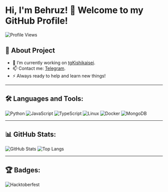 # Hi, I'm Behruz! 👋 Welcome to my GitHub Profile!

![Profile Views](https://komarev.com/ghpvc/?username=tgKishikaisei&color=blue&style=flat-square)

## 🚀 About Project

- 🔭 I’m currently working on [tgKishikaisei]([(https://github.com/tgKishikaisei/tgKishikaisei/tree/main)]).
- 📫 Contact me: [Telegram](https://t.me/@BehruzAvezmatov).
- ⚡ Always ready to help and learn new things!

---

## 🛠️ Languages and Tools:

![Python](https://img.shields.io/badge/Python-3776AB?style=for-the-badge&logo=python&logoColor=white)
![JavaScript](https://img.shields.io/badge/JavaScript-F7DF1E?style=for-the-badge&logo=javascript&logoColor=black)
![TypeScript](https://img.shields.io/badge/TypeScript-007ACC?style=for-the-badge&logo=typescript&logoColor=white)
![Linux](https://img.shields.io/badge/Linux-FCC624?style=for-the-badge&logo=linux&logoColor=black)
![Docker](https://img.shields.io/badge/Docker-2496ED?style=for-the-badge&logo=docker&logoColor=white)
![MongoDB](https://img.shields.io/badge/MongoDB-4EA94B?style=for-the-badge&logo=mongodb&logoColor=white)

---

## 📊 GitHub Stats:

![GitHub Stats](https://github-readme-stats.vercel.app/api?username=tgKishikaisei&show_icons=true&theme=radical)
![Top Langs](https://github-readme-stats.vercel.app/api/top-langs/?username=tgKishikaisei&layout=compact&theme=radical)
  

---

## 🏆 Badges:
![Hacktoberfest](https://img.shields.io/badge/Hacktoberfest-2022-blueviolet?style=for-the-badge)

